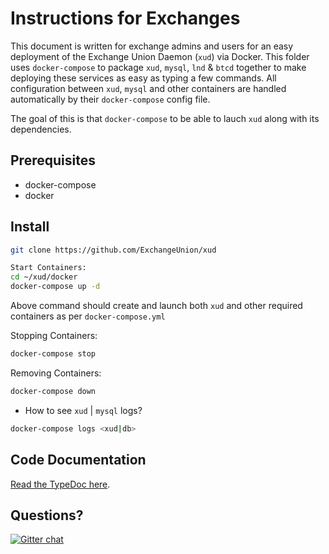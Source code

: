 # Instructions for Exchanges

This document is written for exchange admins and users for an easy deployment of the Exchange Union Daemon (`xud`) via Docker. This folder uses `docker-compose` to package `xud`, `mysql`, `lnd` & `btcd` together to make deploying these services as easy as typing a few commands. All configuration between `xud`, `mysql` and other containers are handled
automatically by their `docker-compose` config file.

The goal of this is that `docker-compose` to be able to lauch `xud` along with its dependencies.

## Prerequisites
* docker-compose 
* docker 

## Install
```bash
git clone https://github.com/ExchangeUnion/xud
```

```bash
Start Containers:
cd ~/xud/docker
docker-compose up -d
```
Above command should create and launch both `xud` and other required containers as per `docker-compose.yml`

Stopping Containers:
```bash
docker-compose stop
```

Removing Containers:
```bash
docker-compose down
```

* How to see `xud` | `mysql` logs?
```bash
docker-compose logs <xud|db>
```

## Code Documentation

[Read the TypeDoc here](https://exchangeunion.github.io/xud-typedoc/).

## Questions?
[![Gitter chat](https://img.shields.io/badge/chat-on%20gitter-rose.svg)](https://gitter.im/exchangeunion/Lobby)